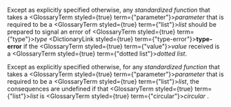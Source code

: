  



Except as explicitly specified otherwise, any *standardized function* that takes a <GlossaryTerm styled={true} term={"parameter"}><i>parameter</i></GlossaryTerm> that is required to be a <GlossaryTerm styled={true} term={"list"}><i>list</i></GlossaryTerm> should be prepared to signal an error of <GlossaryTerm styled={true} term={"type"}><i>type</i></GlossaryTerm> <DictionaryLink styled={true} term={"type-error"}><b>type-error</b></DictionaryLink> if the <GlossaryTerm styled={true} term={"value"}><i>value</i></GlossaryTerm> received is a <GlossaryTerm styled={true} term={"dotted list"}><i>dotted list</i></GlossaryTerm>. 



Except as explicitly specified otherwise, for any *standardized function* that takes a <GlossaryTerm styled={true} term={"parameter"}><i>parameter</i></GlossaryTerm> that is required to be a <GlossaryTerm styled={true} term={"list"}><i>list</i></GlossaryTerm>, the consequences are undefined if that <GlossaryTerm styled={true} term={"list"}><i>list</i></GlossaryTerm> is <GlossaryTerm styled={true} term={"circular"}><i>circular</i></GlossaryTerm> . 







 



 



